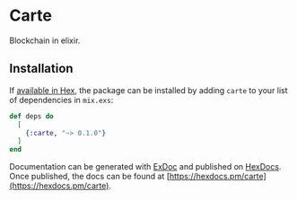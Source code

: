 # Carte

Blockchain in elixir.

## Installation

If [available in Hex](https://hex.pm/docs/publish), the package can be installed
by adding `carte` to your list of dependencies in `mix.exs`:

```elixir
def deps do
  [
    {:carte, "~> 0.1.0"}
  ]
end
```

Documentation can be generated with [ExDoc](https://github.com/elixir-lang/ex_doc)
and published on [HexDocs](https://hexdocs.pm). Once published, the docs can
be found at [https://hexdocs.pm/carte](https://hexdocs.pm/carte).

